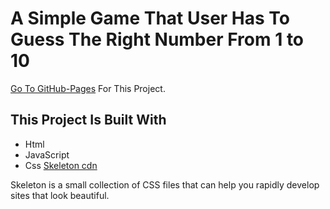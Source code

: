 # A Simple Game That User Has To Guess The Right Number From 1 to 10

[Go To GitHub-Pages](https://wongprom.github.io/guessTheNumber.github.io/.) For This Project.

## This Project Is Built With

- Html
- JavaScript
- Css [Skeleton cdn](https://cdnjs.com/libraries/skeleton)

Skeleton is a small collection of CSS files that can help you rapidly develop sites that look beautiful.
